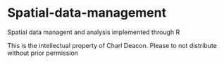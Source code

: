 # Spatial-data-management
Spatial data managent and analysis implemented through R

This is the intellectual property of Charl Deacon. Please to not distribute without prior permission
